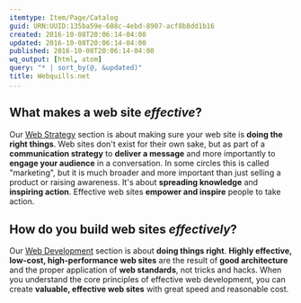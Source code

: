 ```yaml
---
itemtype: Item/Page/Catalog
guid: URN:UUID:135ba59e-608c-4ebd-8907-acf8b8dd1b16
created: 2016-10-08T20:06:14-04:00
updated: 2016-10-08T20:06:14-04:00
published: 2016-10-08T20:06:14-04:00
wq_output: [html, atom]
query: "* | sort_by(@, &updated)"
title: Webquills.net
...
```


## What makes a web site *effective*?
Our <a href="/web-strategy/">Web Strategy</a> section is about making sure your web site is
 **doing the right things**. Web sites don't exist for their own sake, 
 but as part of a **communication 
strategy** to **deliver a message** and more importantly to
**engage your audience** in a conversation. In some circles this is called
"marketing", but it is much broader and more important than just selling a product
or raising awareness. It's about **spreading knowledge** and **inspiring
action**. Effective web sites **empower and inspire** people to take
 action.

## How do you build web sites *effectively*?
Our <a href="/web-development/">Web Development</a> section is about **doing things right**. **Highly effective, low-cost, high-performance web sites**
are the result of **good architecture** and the proper application
of **web standards**, not tricks and hacks. When you understand the 
core principles of effective web development, you can 
create **valuable, effective web sites** with great speed and reasonable 
cost.

